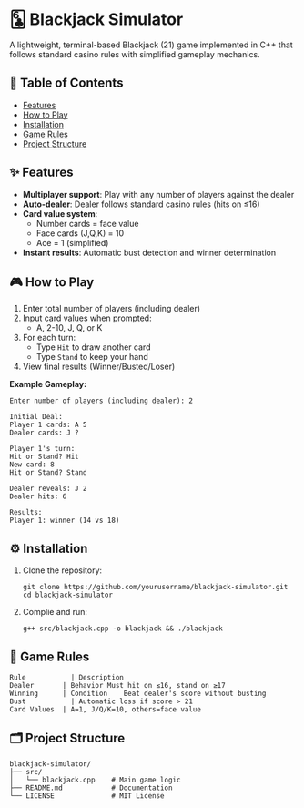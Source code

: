 # 🃖 Blackjack Simulator

A lightweight, terminal-based Blackjack (21) game implemented in C++ that follows standard casino rules with simplified gameplay mechanics.

## 📖 Table of Contents
- [Features](#-features)
- [How to Play](#-how-to-play)
- [Installation](#-installation)
- [Game Rules](#-game-rules)
- [Project Structure](#-project-structure)

## ✨ Features
- **Multiplayer support**: Play with any number of players against the dealer
- **Auto-dealer**: Dealer follows standard casino rules (hits on ≤16)
- **Card value system**: 
  - Number cards = face value
  - Face cards (J,Q,K) = 10
  - Ace = 1 (simplified)
- **Instant results**: Automatic bust detection and winner determination

## 🎮 How to Play
1. Enter total number of players (including dealer)
2. Input card values when prompted:
   - A, 2-10, J, Q, or K
3. For each turn:
   - Type `Hit` to draw another card
   - Type `Stand` to keep your hand
4. View final results (Winner/Busted/Loser)

**Example Gameplay:**
```plaintext
Enter number of players (including dealer): 2

Initial Deal:
Player 1 cards: A 5
Dealer cards: J ?

Player 1's turn:
Hit or Stand? Hit
New card: 8
Hit or Stand? Stand

Dealer reveals: J 2
Dealer hits: 6

Results:
Player 1: winner (14 vs 18)
```

## ⚙️ Installation <a name="-installation"></a>
1. Clone the repository:
   ```
   git clone https://github.com/yourusername/blackjack-simulator.git
   cd blackjack-simulator
   ```
3. Complie and run:
   ```
   g++ src/blackjack.cpp -o blackjack && ./blackjack
   ```

## 📜 Game Rules <a name="-game-rules"></a>
```
Rule	       | Description
Dealer       | Behavior	Must hit on ≤16, stand on ≥17
Winning      | Condition	Beat dealer's score without busting
Bust	       | Automatic loss if score > 21
Card Values	 | A=1, J/Q/K=10, others=face value
```

## 🗂️ Project Structure <a name="-project-structure"></a>
```
blackjack-simulator/
├── src/
│   └── blackjack.cpp    # Main game logic
├── README.md            # Documentation
└── LICENSE              # MIT License
```
